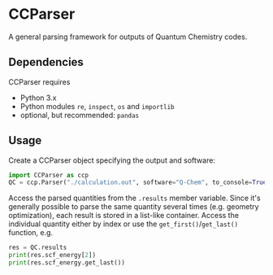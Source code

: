 # CCParser
A general parsing framework for outputs of Quantum Chemistry codes.

## Dependencies
CCParser requires
* Python 3.x
* Python modules `re`, `inspect`, `os` and `importlib`
* optional, but recommended: `pandas`

## Usage
Create a CCParser object specifying the output and software:
```python
import CCParser as ccp
QC = ccp.Parser("./calculation.out", software="Q-Chem", to_console=True, to_file=False, log_file="CCParser.log", to_json=False, json_file="CCParser.json")
```
Access the parsed quantities from the `.results` member variable. Since it's
generally possible to parse the same quantity several times (e.g. geometry optimization),
each result is stored in a list-like container. Access the individual quantity either
by index or use the `get_first()`/`get_last()` function, e.g.
```python
res = QC.results
print(res.scf_energy[2])
print(res.scf_energy.get_last())
```
